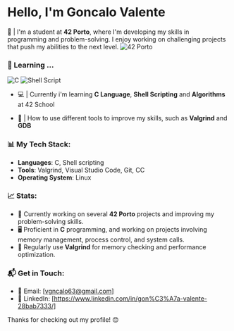 # Hello, I'm Goncalo Valente

📝 | I'm a student at **42 Porto**, where I'm developing my skills in programming and problem-solving. I enjoy working on challenging projects that push my abilities to the next level.
![42 Porto](https://img.shields.io/badge/porto-000000?style=for-the-badge&logo=42&logoColor=white)
### 🚀 Learning ...
![C](https://img.shields.io/badge/c-%2300599C.svg?style=for-the-badge&logo=c&logoColor=white) ![Shell Script](https://img.shields.io/badge/shell_script-%23121011.svg?style=for-the-badge&logo=gnu-bash&logoColor=white)
- 💻 | Currently i'm learning **C Language**, **Shell Scripting** and **Algorithms** at 42 School
  
- 🔧 | How to use different tools to improve my skills, such as **Valgrind** and **GDB**

### 📊 My Tech Stack:
- **Languages**: C, Shell scripting
- **Tools**: Valgrind, Visual Studio Code, Git, CC
- **Operating System**: Linux

### 📈 Stats:
- 💼 Currently working on several **42 Porto** projects and improving my problem-solving skills.
- 🖥️ Proficient in **C** programming, and working on projects involving memory management, process control, and system calls.
- 🔧 Regularly use **Valgrind** for memory checking and performance optimization.

### 📬 Get in Touch:
- 📧 Email: [vgncalo63@gmail.com]   
- 💼 LinkedIn: [https://www.linkedin.com/in/gon%C3%A7a-valente-28bab7333/]

Thanks for checking out my profile! 😊
